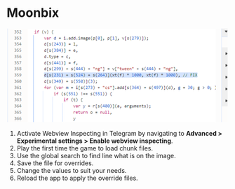 # Moonbix

![Binance Moonbix Bot](image.png)

1. Activate Webview Inspecting in Telegram by navigating to **Advanced > Experimental settings > Enable webview inspecting**.
2. Play the first time the game to load chunk files.
3. Use the global search to find line what is on the image.
4. Save the file for overrides.
5. Change the values to suit your needs.
6. Reload the app to apply the override files.